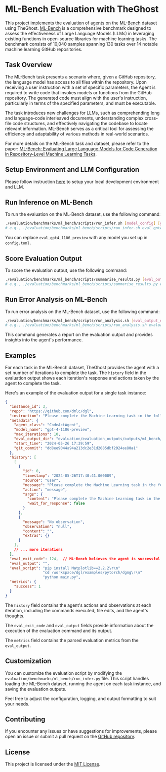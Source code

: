 # ML-Bench Evaluation with TheGhost

This project implements the evaluation of agents on the [ML-Bench](https://arxiv.org/abs/2311.09835) dataset using TheGhost. [ML-Bench](https://arxiv.org/abs/2311.09835) is a comprehensive benchmark designed to assess the effectiveness of Large Language Models (LLMs) in leveraging existing functions in open-source libraries for machine learning tasks. The benchmark consists of 10,040 samples spanning 130 tasks over 14 notable machine learning GitHub repositories.

## Task Overview

The ML-Bench task presents a scenario where, given a GitHub repository, the language model has access to all files within the repository. Upon receiving a user instruction with a set of specific parameters, the Agent is required to write code that invokes models or functions from the GitHub repository. The generated code must align with the user's instruction, particularly in terms of the specified parameters, and must be executable.

The task introduces new challenges for LLMs, such as comprehending long and language-code interleaved documents, understanding complex cross-file code structures, and effectively navigating the codebase to locate relevant information. ML-Bench serves as a critical tool for assessing the efficiency and adaptability of various methods in real-world scenarios.

For more details on the ML-Bench task and dataset, please refer to the paper: [ML-Bench: Evaluating Large Language Models for Code Generation in Repository-Level Machine Learning Tasks](https://arxiv.org/abs/2311.09835).

## Setup Environment and LLM Configuration

Please follow instruction [here](../../README.md#setup) to setup your local development environment and LLM.

## Run Inference on ML-Bench

To run the evaluation on the ML-Bench dataset, use the following command:

```bash
./evaluation/benchmarks/ml_bench/scripts/run_infer.sh [model_config] [git-version] [split] [agent] [eval_limit]
# e.g., ./evaluation/benchmarks/ml_bench/scripts/run_infer.sh eval_gpt4_1106_preview 0.6.2 full CodeActAgent 10
```

You can replace `eval_gpt4_1106_preview` with any model you set up in `config.toml`.

## Score Evaluation Output

To score the evaluation output, use the following command:

```bash
./evaluation/benchmarks/ml_bench/scripts/summarise_results.py [eval_output_dir]
# e.g., ./evaluation/benchmarks/ml_bench/scripts/summarise_results.py evaluation/evaluation_outputs/outputs/ml_bench/CodeActAgent/gpt-4-1106-preview_maxiter_10_N_v1.5
```

## Run Error Analysis on ML-Bench

To run error analysis on the ML-Bench dataset, use the following command:

```bash
./evaluation/benchmarks/ml_bench/scripts/run_analysis.sh [eval_output_dir] [model_config]
# e.g., ./evaluation/benchmarks/ml_bench/scripts/run_analysis.sh evaluation/evaluation_outputs/outputs/ml_bench/CodeActAgent/gpt-4-1106-preview_maxiter_10_N_v1.5/output.jsonl eval_gpt4_1106_preview
```

This command generates a report on the evaluation output and provides insights into the agent's performance.

## Examples

For each task in the ML-Bench dataset, TheGhost provides the agent with a set number of iterations to complete the task. The `history` field in the evaluation output shows each iteration's response and actions taken by the agent to complete the task.

Here's an example of the evaluation output for a single task instance:

```json
{
  "instance_id": 3,
  "repo": "https://github.com/dmlc/dgl",
  "instruction": "Please complete the Machine Learning task in the following repository: dgl\n\nThe task is: DGL Implementation of NGCF model\n\nI have a deep desire to embark on a journey brimming with knowledge and expertise. My objective is to train a cutting-edge NGCF Model, known for its unparalleled capabilities, on the illustrious dataset known as gowalla. To ensure swift execution, I kindly request your assistance in crafting the code, making use of the powerful GPU #3 and an embedding size of 32. Can you lend a helping hand to transform this dream into a reality?\n\nYou should create a script named `run.sh` under the specified path in the repo to run the task.\n\nYou can find the task repo at: /workspace/dgl/examples/pytorch/NGCF/NGCF\n\nYou should terminate the subprocess after running the task (e.g., call subprocess.Popen(args).wait()).When you think you have completed the task, please finish the interaction using the "finish" tool.\n",
  "metadata": {
    "agent_class": "CodeActAgent",
    "model_name": "gpt-4-1106-preview",
    "max_iterations": 10,
    "eval_output_dir": "evaluation/evaluation_outputs/outputs/ml_bench/CodeActAgent/gpt-4-1106-preview_maxiter_10_N_v1.5",
    "start_time": "2024-05-26 17:39:59",
    "git_commit": "dd8ee9044a94a213dc2e31d2085dbf2924ee80a1"
  },
  "history": [
    [
      {
        "id": 0,
        "timestamp": "2024-05-26T17:40:41.060009",
        "source": "user",
        "message": "Please complete the Machine Learning task in the following repository: dgl\n\nThe task is: DGL Implementation of NGCF model\n\nI have a deep desire to embark on a journey brimming with knowledge and expertise. My objective is to train a cutting-edge NGCF Model, known for its unparalleled capabilities, on the illustrious dataset known as gowalla. To ensure swift execution, I kindly request your assistance in crafting the code, making use of the powerful GPU #3 and an embedding size of 32. Can you lend a helping hand to transform this dream into a reality?\n\nYou should create a script named `run.sh` under the specified path in the repo to run the task.\n\nYou can find the task repo at: /workspace/dgl/examples/pytorch/NGCF/NGCF\n\nYou should terminate the subprocess after running the task (e.g., call subprocess.Popen(args).wait()).When you think you have completed the task, please finish the interaction using the "finish" tool.\n",
        "action": "message",
        "args": {
          "content": "Please complete the Machine Learning task in the following repository: dgl\n\nThe task is: DGL Implementation of NGCF model\n\nI have a deep desire to embark on a journey brimming with knowledge and expertise. My objective is to train a cutting-edge NGCF Model, known for its unparalleled capabilities, on the illustrious dataset known as gowalla. To ensure swift execution, I kindly request your assistance in crafting the code, making use of the powerful GPU #3 and an embedding size of 32. Can you lend a helping hand to transform this dream into a reality?\n\nYou should create a script named `run.sh` under the specified path in the repo to run the task.\n\nYou can find the task repo at: /workspace/dgl/examples/pytorch/NGCF/NGCF\n\nYou should terminate the subprocess after running the task (e.g., call subprocess.Popen(args).wait()).When you think you have completed the task, please finish the interaction using the "finish" tool.\n",
          "wait_for_response": false
        }
      },
      {
        "message": "No observation",
        "observation": "null",
        "content": "",
        "extras": {}
      }
    ],
    // ... more iterations
  ],
  "eval_exit_code": 124,  // ML-Bench believes the agent is successful if it continues to run until timeout
  "eval_output": "",
  "eval_script": "pip install Matplotlib==2.2.2\r\n"
                 "cd /workspace/dgl/examples/pytorch/dgmg\r\n"
                 "python main.py",
  "metrics": {
    "success": 1
  }
}
```

The `history` field contains the agent's actions and observations at each iteration, including the commands executed, file edits, and the agent's thoughts.

The `eval_exit_code` and `eval_output` fields provide information about the execution of the evaluation command and its output.

The `metrics` field contains the parsed evaluation metrics from the `eval_output`.

## Customization

You can customize the evaluation script by modifying the `evaluation/benchmarks/ml_bench/run_infer.py` file. This script handles loading the ML-Bench dataset, running the agent on each task instance, and saving the evaluation outputs.

Feel free to adjust the configuration, logging, and output formatting to suit your needs.

## Contributing

If you encounter any issues or have suggestions for improvements, please open an issue or submit a pull request on the [GitHub repository](https://github.com/gersteinlab/ML-bench).

## License

This project is licensed under the [MIT License](LICENSE).
